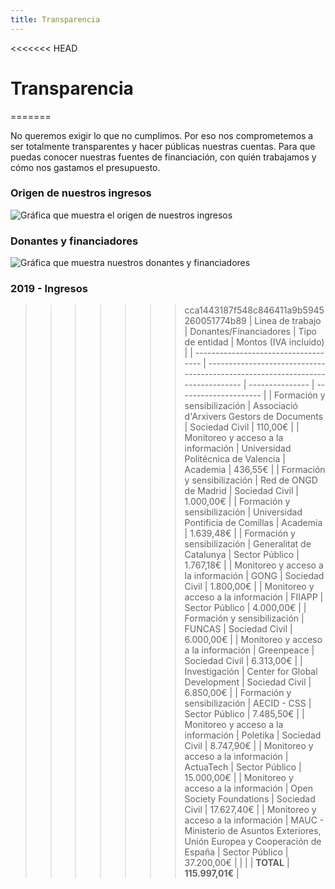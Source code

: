 ```yaml
---
title: Transparencia
---
```


<<<<<<< HEAD
# Transparencia
=======
<md-content>

No queremos exigir lo que no cumplimos. Por eso nos comprometemos a ser totalmente transparentes y hacer públicas nuestras cuentas. Para que puedas conocer nuestras fuentes de financiación, con quién trabajamos y cómo nos gastamos el presupuesto.

### Origen de nuestros ingresos

![Gráfica que muestra el origen de nuestros ingresos](/images/transparency/2019-incomes-origin-es.svg)

### Donantes y financiadores

![Gráfica que muestra nuestros donantes y financiadores](/images/transparency/2019-donors.svg)

### 2019 - Ingresos

</md-content>

>>>>>>> cca1443187f548c846411a9b5945260051774b89
| Linea de trabajo                     | Donantes/Financiadores                                                         | Tipo de entidad | Montos (IVA incluido) |
| ------------------------------------ | ------------------------------------------------------------------------------ | --------------- | --------------------- |
| Formación y sensibilización          | Associació d'Arxivers Gestors de Documents                                     | Sociedad Civil  |  110,00€  |
| Monitoreo y acceso a la información  | Universidad Politécnica de Valencia                                            | Academia        | 436,55€   |
| Formación y sensibilización          | Red de ONGD de Madrid                                                          | Sociedad Civil  | 1.000,00€   |
| Formación y sensibilización          | Universidad Pontificia de Comillas                                             | Academia        | 1.639,48€   |
| Formación y sensibilización          | Generalitat de Catalunya                                                       | Sector Público  | 1.767,18€  |
| Monitoreo y acceso a la información  | GONG                                                                           | Sociedad Civil	| 1.800,00€   |
| Monitoreo y acceso a la información  | FIIAPP                                                                         | Sector Público  | 4.000,00€   |
| Formación y sensibilización          | FUNCAS                                                                         | Sociedad Civil	| 6.000,00€   |
| Monitoreo y acceso a la información  | Greenpeace                                                                     | Sociedad Civil  | 6.313,00€   |
| Investigación                        | Center for Global Development                                                  | Sociedad Civil	| 6.850,00€   |
| Formación y sensibilización          | AECID - CSS                                                                    | Sector Público  | 7.485,50€   |
| Monitoreo y acceso a la información  | Poletika                                                                       | Sociedad Civil	| 8.747,90€   |
| Monitoreo y acceso a la información  | ActuaTech                                                                      | Sector Público  | 15.000,00€   |
| Monitoreo y acceso a la información  | Open Society Foundations                                                       | Sociedad Civil	| 17.627,40€   |
| Monitoreo y acceso a la información  | MAUC - Ministerio de Asuntos Exteriores, Unión Europea y Cooperación de España | Sector Público  |  37.200,00€  |
|     |    |                                                     **TOTAL**                                                             |  **115.997,01€**  |
